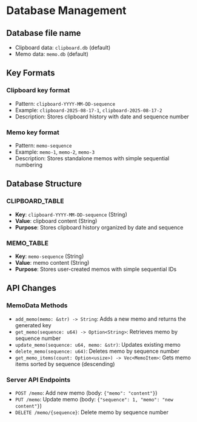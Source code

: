 # Database Management

## Database file name
- Clipboard data: `clipboard.db` (default)
- Memo data: `memo.db` (default)

## Key Formats

### Clipboard key format
- Pattern: `clipboard-YYYY-MM-DD-sequence`
- Example: `clipboard-2025-08-17-1`, `clipboard-2025-08-17-2`
- Description: Stores clipboard history with date and sequence number

### Memo key format  
- Pattern: `memo-sequence`
- Example: `memo-1`, `memo-2`, `memo-3`
- Description: Stores standalone memos with simple sequential numbering

## Database Structure

### CLIPBOARD_TABLE
- **Key**: `clipboard-YYYY-MM-DD-sequence` (String)
- **Value**: clipboard content (String)
- **Purpose**: Stores clipboard history organized by date and sequence

### MEMO_TABLE
- **Key**: `memo-sequence` (String)  
- **Value**: memo content (String)
- **Purpose**: Stores user-created memos with simple sequential IDs

## API Changes

### MemoData Methods
- `add_memo(memo: &str) -> String`: Adds a new memo and returns the generated key
- `get_memo(sequence: u64) -> Option<String>`: Retrieves memo by sequence number
- `update_memo(sequence: u64, memo: &str)`: Updates existing memo
- `delete_memo(sequence: u64)`: Deletes memo by sequence number
- `get_memo_items(count: Option<usize>) -> Vec<MemoItem>`: Gets memo items sorted by sequence (descending)

### Server API Endpoints
- `POST /memo`: Add new memo (body: `{"memo": "content"}`)
- `PUT /memo`: Update memo (body: `{"sequence": 1, "memo": "new content"}`)
- `DELETE /memo/{sequence}`: Delete memo by sequence number   
